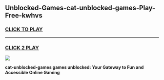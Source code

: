 
## Unblocked-Games-cat-unblocked-games-Play-Free-kwhvs
<h3>
<a href="https://premium76.site?title=cat-unblocked-games&ref=21A">CLICK TO PLAY</a></h3>
<hr>

<h3>
<a href="https://premium76.site?title=cat-unblocked-games&ref=21A">CLICK 2 PLAY</a>
  
</h3>

<a href="https://premium76.site?title=cat-unblocked-games&ref=21A"><img src="https://clearcache.store/games.png"></a>


**cat-unblocked-games games unblocked: Your Gateway to Fun and Accessible Online Gaming**
